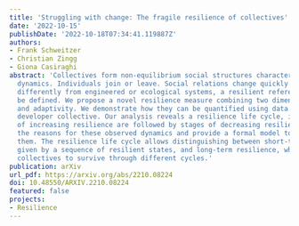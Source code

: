 ```yaml
---
title: 'Struggling with change: The fragile resilience of collectives'
date: '2022-10-15'
publishDate: '2022-10-18T07:34:41.119887Z'
authors:
- Frank Schweitzer
- Christian Zingg
- Giona Casiraghi
abstract: 'Collectives form non-equilibrium social structures characterised by a volatile
  dynamics. Individuals join or leave. Social relations change quickly. Therefore,
  differently from engineered or ecological systems, a resilient reference state cannot
  be defined. We propose a novel resilience measure combining two dimensions: robustness
  and adaptivity. We demonstrate how they can be quantified using data from a software
  developer collective. Our analysis reveals a resilience life cycle, i.e., stages
  of increasing resilience are followed by stages of decreasing resilience. We explain
  the reasons for these observed dynamics and provide a formal model to reproduce
  them. The resilience life cycle allows distinguishing between short-term resilience,
  given by a sequence of resilient states, and long-term resilience, which requires
  collectives to survive through different cycles.'
publication: arXiv
url_pdf: https://arxiv.org/abs/2210.08224
doi: 10.48550/ARXIV.2210.08224
featured: false
projects:
- Resilience
---
```

